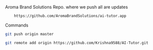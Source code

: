 Aroma Brand Solutions Repo. where we push all are updates

```sh
    https://github.com/AromaBrandSolutions/ai-tutor.app
```


Commands
```bash
git push origin master
```

```bash
git remote add origin https://github.com/Krishna9588/AI-Tutor.git
```
